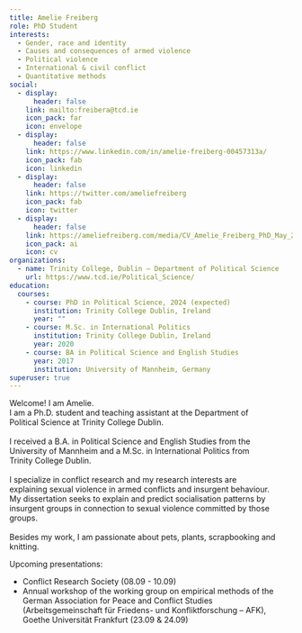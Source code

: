 ```yaml
---
title: Amelie Freiberg
role: PhD Student
interests:
  - Gender, race and identity
  - Causes and consequences of armed violence
  - Political violence
  - International & civil conflict
  - Quantitative methods
social:
  - display:
      header: false
    link: mailto:freibera@tcd.ie
    icon_pack: far
    icon: envelope
  - display:
      header: false
    link: https://www.linkedin.com/in/amelie-freiberg-00457313a/
    icon_pack: fab
    icon: linkedin
  - display:
      header: false
    link: https://twitter.com/ameliefreiberg
    icon_pack: fab
    icon: twitter
  - display:
      header: false
    link: https://ameliefreiberg.com/media/CV_Amelie_Freiberg_PhD_May_21.pdf
    icon_pack: ai
    icon: cv
organizations:
  - name: Trinity College, Dublin – Department of Political Science
    url: https://www.tcd.ie/Political_Science/
education:
  courses:
    - course: PhD in Political Science, 2024 (expected)
      institution: Trinity College Dublin, Ireland
      year: ""
    - course: M.Sc. in International Politics
      institution: Trinity College Dublin, Ireland
      year: 2020
    - course: BA in Political Science and English Studies
      year: 2017
      institution: University of Mannheim, Germany
superuser: true
---
```

<!--StartFragment-->

Welcome! I am Amelie.\
I am a Ph.D. student and teaching assistant at the Department of\
Political Science at Trinity College Dublin.\
\
I received a B.A. in Political Science and English Studies from the\
University of Mannheim and a M.Sc. in International Politics from\
Trinity College Dublin.\
\
I specialize in conflict research and my research interests are\
explaining sexual violence in armed conflicts and insurgent behaviour.\
My dissertation seeks to explain and predict socialisation patterns by\
insurgent groups in connection to sexual violence committed by those\
groups.\
\
Besides my work, I am passionate about pets, plants, scrapbooking and knitting.

Upcoming presentations: 

* Conflict Research Society (08.09 - 10.09)
* Annual workshop of the working group on empirical methods of the German Association for Peace and Conflict Studies (Arbeitsgemeinschaft für Friedens- und Konfliktforschung – AFK), Goethe Universität Frankfurt (23.09 & 24.09)

<!--EndFragment-->